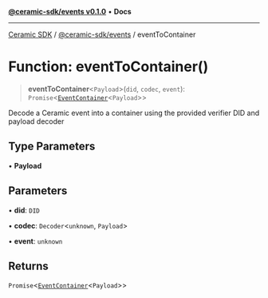 [**@ceramic-sdk/events v0.1.0**](../README.md) • **Docs**

***

[Ceramic SDK](../../../README.md) / [@ceramic-sdk/events](../README.md) / eventToContainer

# Function: eventToContainer()

> **eventToContainer**\<`Payload`\>(`did`, `codec`, `event`): `Promise`\<[`EventContainer`](../type-aliases/EventContainer.md)\<`Payload`\>\>

Decode a Ceramic event into a container using the provided verifier DID and payload decoder

## Type Parameters

• **Payload**

## Parameters

• **did**: `DID`

• **codec**: `Decoder`\<`unknown`, `Payload`\>

• **event**: `unknown`

## Returns

`Promise`\<[`EventContainer`](../type-aliases/EventContainer.md)\<`Payload`\>\>
